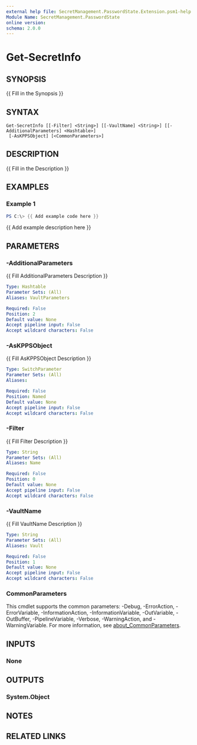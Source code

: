 ```yaml
---
external help file: SecretManagement.PasswordState.Extension.psm1-help.xml
Module Name: SecretManagement.PasswordState
online version:
schema: 2.0.0
---
```


# Get-SecretInfo

## SYNOPSIS
{{ Fill in the Synopsis }}

## SYNTAX

```
Get-SecretInfo [[-Filter] <String>] [[-VaultName] <String>] [[-AdditionalParameters] <Hashtable>]
 [-AsKPPSObject] [<CommonParameters>]
```

## DESCRIPTION
{{ Fill in the Description }}

## EXAMPLES

### Example 1
```powershell
PS C:\> {{ Add example code here }}
```

{{ Add example description here }}

## PARAMETERS

### -AdditionalParameters
{{ Fill AdditionalParameters Description }}

```yaml
Type: Hashtable
Parameter Sets: (All)
Aliases: VaultParameters

Required: False
Position: 2
Default value: None
Accept pipeline input: False
Accept wildcard characters: False
```

### -AsKPPSObject
{{ Fill AsKPPSObject Description }}

```yaml
Type: SwitchParameter
Parameter Sets: (All)
Aliases:

Required: False
Position: Named
Default value: None
Accept pipeline input: False
Accept wildcard characters: False
```

### -Filter
{{ Fill Filter Description }}

```yaml
Type: String
Parameter Sets: (All)
Aliases: Name

Required: False
Position: 0
Default value: None
Accept pipeline input: False
Accept wildcard characters: False
```

### -VaultName
{{ Fill VaultName Description }}

```yaml
Type: String
Parameter Sets: (All)
Aliases: Vault

Required: False
Position: 1
Default value: None
Accept pipeline input: False
Accept wildcard characters: False
```

### CommonParameters
This cmdlet supports the common parameters: -Debug, -ErrorAction, -ErrorVariable, -InformationAction, -InformationVariable, -OutVariable, -OutBuffer, -PipelineVariable, -Verbose, -WarningAction, and -WarningVariable. For more information, see [about_CommonParameters](http://go.microsoft.com/fwlink/?LinkID=113216).

## INPUTS

### None

## OUTPUTS

### System.Object
## NOTES

## RELATED LINKS
